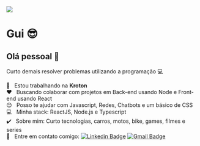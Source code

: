 <img width="auto" src="https://i.imgur.com/Wpoh2dD.jpg">

# Gui :sunglasses:

## Olá pessoal :wave:
Curto demais resolver problemas utilizando a programação :computer:

 :rocket:  &nbsp; Estou trabalhando na **Kroton**
 <br/> :heart: &nbsp; Buscando colaborar com projetos em Back-end usando Node e Front-end usando React
 <br/> :blush: &nbsp; Posso te ajudar com Javascript, Redes, Chatbots e um básico de CSS
 <br/> :computer: &nbsp; Minha stack: ReactJS, Node.js e Typescript
 <br/> :heavy_check_mark:  &nbsp; Sobre mim: Curto tecnologias, carros, motos, bike, games, filmes e series
 <br/> :email: &nbsp; Entre em contato comigo: [![Linkedin Badge](https://img.shields.io/badge/-Guilherme_César-blue?style=flat-square&logo=Linkedin&logoColor=white&link=https://www.linkedin.com/in/dasilvaguicesar/)](https://www.linkedin.com/in/dasilvaguicesar/) 
[![Gmail Badge](https://img.shields.io/badge/-dasilvaguicesar@gmail.com-c14438?style=flat-square&logo=Gmail&logoColor=white&link=mailto:dasilvaguicesar@gmail.com)](mailto:dasilvaguicesar@gmail.com)
